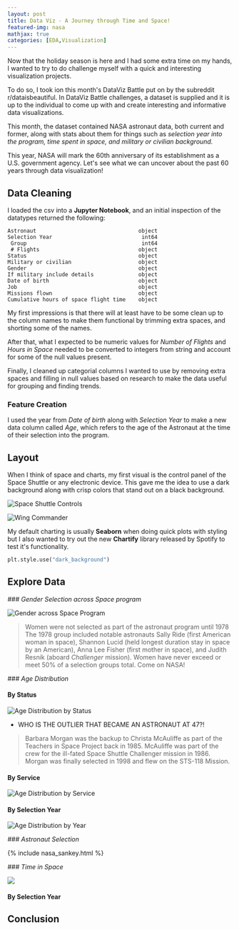 ```yaml
---
layout: post
title: Data Viz - A Journey through Time and Space!
featured-img: nasa
mathjax: true
categories: [EDA,Visualization]
---
```



Now that the holiday season is here and I had some extra time on my hands, I wanted to try to do challenge myself with a quick and interesting visualization projects.

To do so, I took ion this month's DataViz Battle put on by the subreddit r/dataisbeautiful. In DataViz Battle challenges, a dataset is supplied and it is up to the individual to come up with and create interesting and informative data visualizations.

This month, the dataset contained NASA astronaut data, both current and former, along with stats about them for things such as _selection year into the program, time spent in space, and military or civilian background._

This year, NASA will mark the 60th anniversary of its establishment as a U.S. government agency. Let's see what we can uncover about the past 60 years through data visualization!

## Data Cleaning

I loaded the csv into a __Jupyter Notebook__, and an initial inspection of the datatypes returned the following:

```
Astronaut                                object
Selection Year                            int64
 Group                                    int64
 # Flights                               object
Status                                   object
Military or civilian                     object
Gender                                   object
If military include details              object
Date of birth                            object
Job                                      object
Missions flown                           object
Cumulative hours of space flight time    object
```
My first impressions is that there will at least have to be some clean up to the column names to make them functional by trimming extra spaces, and shorting some of the names.

After that, what I expected to be numeric values for _Number of Flights_ and _Hours in Space_ needed to be converted to integers from string and account for some of the null values present.

Finally, I cleaned up categorial columns I wanted to use by removing extra spaces and filling in null values based on research to make the data useful for grouping and finding trends.

### Feature Creation

I used the year from _Date of birth_ along with _Selection Year_ to make a new data column called _Age_, which refers to the age of the Astronaut at the time of their selection into the program.

## Layout

When I think of space and charts, my first visual is the control panel of the Space Shuttle or any electronic device. This gave me the idea to use a dark background along with crisp colors that stand out on a black background.

![Space Shuttle Controls](https://raw.githubusercontent.com/babyakja/babyakja.github.io/master/assets/img/posts/nasa_space_shuttle_controls.png)

![Wing Commander](https://raw.githubusercontent.com/babyakja/babyakja.github.io/master/assets/img/posts/Wing_Commander_20.gif)

My default charting is usually __Seaborn__ when doing quick plots with styling but I also wanted to try out the new __Chartify__ library released by Spotify to test it's functionality.

```Python
plt.style.use("dark_background")
```


## Explore Data



_### Gender Selection across Space program_

![Gender across Space Program](https://raw.githubusercontent.com/babyakja/babyakja.github.io/master/assets/img/posts/nasa_gender_year_sns.png)

> Women were not selected as part of the astronaut program until 1978
> The 1978 group included notable astronauts Sally Ride (first American woman in space), Shannon Lucid (held longest duration stay in space by an American), Anna Lee Fisher (first mother in space), and Judith Resnik (aboard _Challenger_ mission).
> Women have never exceed or meet 50% of a selection groups total. Come on NASA!

_### Age Distribution_


#### By Status

![Age Distribution by Status](https://raw.githubusercontent.com/babyakja/babyakja.github.io/master/assets/img/posts/nasa_age_boxplot_sns.png)

- WHO IS THE OUTLIER THAT BECAME AN ASTRONAUT AT 47?!
> Barbara Morgan was the backup to Christa McAuliffe as part of the Teachers in Space Project back in 1985. McAuliffe was part of the crew for the ill-fated Space Shuttle Challenger mission in 1986.
> Morgan was finally selected in 1998 and flew on the STS-118 Mission.

#### By Service

![Age Distribution by Service](https://raw.githubusercontent.com/babyakja/babyakja.github.io/master/assets/img/posts/nasa_time_service_sns.png)

#### By Selection Year

![Age Distribution by Year](https://raw.githubusercontent.com/babyakja/babyakja.github.io/master/assets/img/posts/nasa_age_year_sns.png)

_### Astronaut Selection_

{% include nasa_sankey.html %}

_### Time in Space_

![](https://raw.githubusercontent.com/babyakja/babyakja.github.io/master/assets/img/posts/nasa_time_year_sns.png)

#### By Selection Year






## Conclusion
